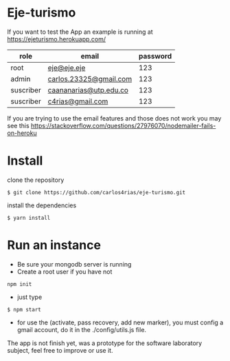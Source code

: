 # Eje-turismo

If you want to test the App an example  is running at https://ejeturismo.herokuapp.com/

|role   | email  | password  
|---|---|---|
| root  | eje@eje.eje  | 123  |
| admin   | carlos.23325@gmail.com  |  123 |
| suscriber   | caananarias@utp.edu.co  |  123 |
| suscriber   | c4rias@gmail.com  |  123 |

If you are trying to use the email features and those does not work you may see this https://stackoverflow.com/questions/27976070/nodemailer-fails-on-heroku

# Install
clone the repository
```
$ git clone https://github.com/carlos4rias/eje-turismo.git
```
install the dependencies

```
$ yarn install
```

# Run an instance
+ Be sure your mongodb server is running
+ Create a root user if you have not
```
npm init
```
+ just type
```
$ npm start
```

+ for use the (activate, pass recovery, add new marker), you must config a gmail account, do it in the ./config/utils.js file.

The app is not finish yet, was a prototype for the software laboratory subject, feel free to improve or use it.
